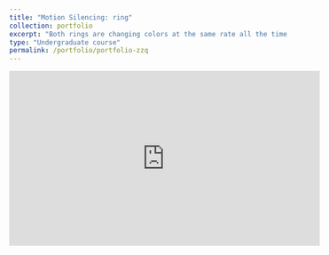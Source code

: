 ```yaml
---
title: "Motion Silencing: ring"
collection: portfolio
excerpt: "Both rings are changing colors at the same rate all the time, but when the ring starts to rotate, the color changes appear to stop."
type: "Undergraduate course"
permalink: /portfolio/portfolio-zzq
---
```

<iframe width="560" height="315" src="https://www.youtube.com/embed/lxRvutfvl0Y" title="YouTube video player" frameborder="0" allow="accelerometer; autoplay; clipboard-write; encrypted-media; gyroscope; picture-in-picture" allowfullscreen></iframe>
